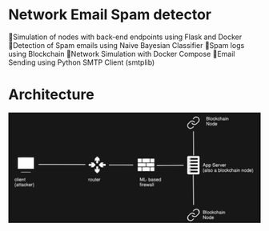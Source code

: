 # Network Email Spam detector
🔺Simulation of nodes with back-end endpoints using Flask and Docker
🔺Detection of Spam emails using Naive Bayesian Classifier
🔺Spam logs using Blockchain
🔺Network Simulation with Docker Compose
🔺Email Sending using Python SMTP Client (smtplib)
# Architecture
![Alt text](Architecture.png)

